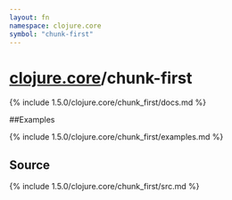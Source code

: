 ```yaml
---
layout: fn
namespace: clojure.core
symbol: "chunk-first"
---
```


# [clojure.core](../)/chunk-first

{% include 1.5.0/clojure.core/chunk_first/docs.md %}

##Examples

{% include 1.5.0/clojure.core/chunk_first/examples.md %}
## Source
{% include 1.5.0/clojure.core/chunk_first/src.md %}

